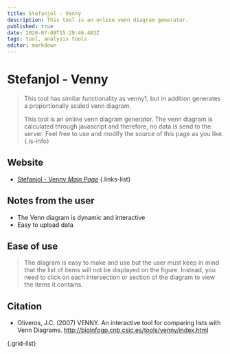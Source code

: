 ```yaml
---
title: Stefanjol - Venny
description: This tool is an online venn diagram generator.
published: true
date: 2020-07-09T15:29:46.483Z
tags: tool, analysis tools
editor: markdown
---
```


# Stefanjol - Venny

> This tool has similar functionality as venny1, but in addition generates a proportionally scaled venn diagram.
>
> This tool is an online venn diagram generator. The venn diagram is calculated through javascript and therefore, no data is send to the server. Feel free to use and modify the source of this page as you like.
{.is-info}

 

## Website 

- [Stefanjol - Venny *Main Page*](https://www.stefanjol.nl/venny)
 {.links-list}
 
 ## Notes from the user
 - The Venn diagram is dynamic and interactive
 - Easy to upload data
 
 
 ## Ease of use
> The diagram is easy to make and use but the user must keep in mind that the list of items will not be displayed on the figure. Instead, you need to click on each intersection or section of the diagram to view the items it contains. 

 ## Citation 
- Oliveros, J.C. (2007) VENNY. An interactive tool for comparing lists with Venn Diagrams. http://bioinfogp.cnb.csic.es/tools/venny/index.html

{.grid-list}